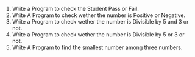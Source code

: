 1. Write a Program to check the Student Pass or Fail.
2. Write A Program to check wether the number is Positive or Negative.
3. Write a Program to check wether the number is Divisible by 5 and 3 or not.
4. Write a Program to check wether the number is Divisible by 5 or 3 or not.
5. Write A Program to find the smallest number among three numbers.
